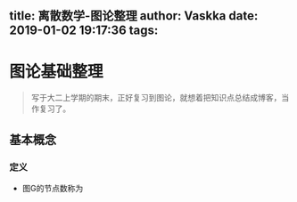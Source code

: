 title: 离散数学-图论整理
author: Vaskka
date: 2019-01-02 19:17:36
tags:
---

# 图论基础整理
> 写于大二上学期的期末，正好复习到图论，就想着把知识点总结成博客，当作复习了。

## 基本概念

### 定义

+ 图G的节点数称为